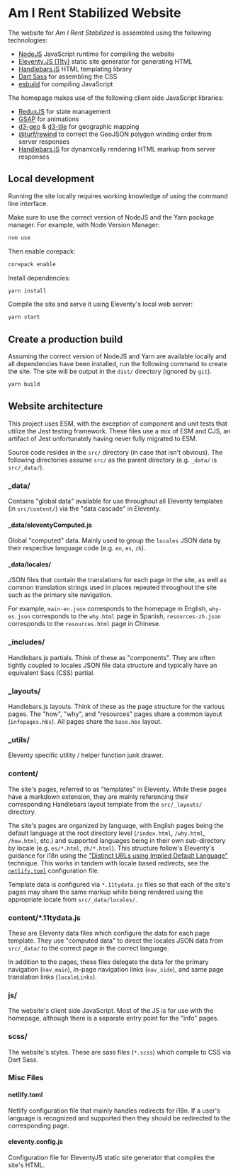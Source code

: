 # Am I Rent Stabilized Website

The website for _Am I Rent Stabilized_ is assembled using the following technologies:

- [NodeJS](https://nodejs.org/en) JavaScript runtime for compiling the website
- [Eleventy.JS (11ty)](https://www.11ty.dev) static site generator for generating HTML
- [Handlebars.jS](https://handlebarsjs.com) HTML templating library
- [Dart Sass](https://sass-lang.com) for assembling the CSS
- [esbuild](https://esbuild.github.io) for compiling JavaScript

The homepage makes use of the following client side JavaScript libraries:

- [ReduxJS](https://redux.js.org) for state management
- [GSAP](https://gsap.com) for animations
- [d3-geo](https://d3js.org/d3-geo) & [d3-tile](https://github.com/d3/d3-tile) for geographic mapping
- [@turf/rewind](https://turfjs.org/docs/api/rewind) to correct the GeoJSON polygon winding order from server responses
- [Handlebars.jS](https://handlebarsjs.com) for dynamically rendering HTML markup from server responses

## Local development

Running the site locally requires working knowledge of using the command line interface.

Make sure to use the correct version of NodeJS and the Yarn package manager. For example, with Node Version Manager:

```bash
nvm use
```

Then enable corepack:

```bash
corepack enable
```

Install dependencies:

```bash
yarn install
```

Compile the site and serve it using Eleventy's local web server:

```bash
yarn start
```

## Create a production build

Assuming the correct version of NodeJS and Yarn are available locally and all dependencies have been installed, run the following command to create the site. The site will be output in the `dist/` directory (ignored by `git`).

```bash
yarn build
```

## Website architecture

This project uses ESM, with the exception of component and unit tests that utilize the Jest testing framework. These files use a mix of ESM and CJS, an artifact of Jest unfortunately having never fully migrated to ESM.

Source code resides in the `src/` directory (in case that isn't obvious). The following directories assume `src/` as the parent directory (e.g. `_data/` is `src/_data/`).

### \_data/

Contains "global data" available for use throughout all Eleventy templates (in `src/content/`) via the "data cascade" in Eleventy.

#### \_data/eleventyComputed.js

Global "computed" data. Mainly used to group the `locales` JSON data by their respective language code (e.g. `en`, `es`, `zh`).

#### \_data/locales/

JSON files that contain the translations for each page in the site, as well as common translation strings used in places repeated throughout the site such as the primary site navigation.

For example, `main-en.json` corresponds to the homepage in English, `why-es.json` corresponds to the `why.html` page in Spanish, `resources-zh.json` corresponds to the `resources.html` page in Chinese.

### \_includes/

Handlebars.js partials. Think of these as "components". They are often tightly coupled to locales JSON file data structure and typically have an equivalent Sass (CSS) partial.

### \_layouts/

Handlebars.js layouts. Think of these as the page structure for the various pages. The "how", "why", and "resources" pages share a common layout (`infopages.hbs`). All pages share the `base.hbs` layout.

### \_utils/

Eleventy specific utility / helper function junk drawer.

### content/

The site's pages, referred to as "templates" in Eleventy. While these pages have a markdown extension, they are mainly referencing their corresponding Handlebars layout template from the `src/_layouts/` directory.

The site's pages are organized by language, with English pages being the default language at the root directory level (`/index.html`, `/why.html`, `/how.html`, etc.) and supported languages being in their own sub-directory by locale (e.g. `es/*.html`, `zh/*.html`). This structure follow's Eleventy's guidance for i18n using the ["Distinct URLs using Implied Default Language"](https://www.11ty.dev/docs/i18n/#distinct-urls-using-implied-default-language) technique. This works in tandem with locale based redirects, see the [`netlify.toml`](./netlify.toml) configuration file.

Template data is configured via `*.11tydata.js` files so that each of the site's pages may share the same markup while being rendered using the appropriate locale from `src/_data/locales/`.

### content/\*.11tydata.js

These are Eleventy data files which configure the data for each page template. They use "computed data" to direct the locales JSON data from `src/_data/` to the correct page in the correct language.

In addition to the pages, these files delegate the data for the primary navigation (`nav_main`), in-page navigation links (`nav_side`), and same page translation links (`localeLinks`).

### js/

The website's client side JavaScript. Most of the JS is for use with the homepage, although there is a separate entry point for the "info" pages.

### scss/

The website's styles. These are sass files (`*.scss`) which compile to CSS via Dart Sass.

### Misc Files

#### netlify.toml

Netlify configuration file that mainly handles redirects for i18n. If a user's language is recognized and supported then they should be redirected to the corresponding page.

#### eleventy.config.js

Configuration file for EleventyJS static site generator that compiles the site's HTML.
